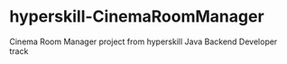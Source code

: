 # hyperskill-CinemaRoomManager
Cinema Room Manager project from hyperskill Java Backend Developer track
